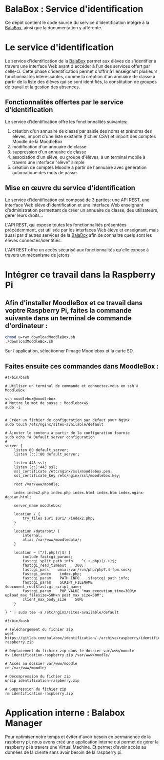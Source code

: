 # BalaBox : Service d'identification

Ce dépôt contient le code source du service d'identification intégré à
la [BalaBox], ainsi que la documentation y afférente.

# Le service d'identification

Le service d'identification de la [BalaBox] permet aux élèves de
s'identifier à travers une interface Web avant d'accéder à l'un des
services offert par celle-ci. Cette phase d'identification permet
d'offrir à l'enseignant plusieurs fonctionnalités intéressantes, comme
la création d'un annuaire de classe à partir de la liste des élèves
qui se sont identifiés, la constitution de groupes de travail et la
gestion des absences.

## Fonctionnalités offertes par le service d'identification

Le service d'identification offre les fonctionnalités suivantes:

1. création d'un annuaire de classe par saisie des noms et prénoms des élèves, import d'une liste existante (fichier CSV) et import des comptes Moodle de la MoodleBox
1. modification d'un annuaire de classe
1. suppression d'un annuaire de classe
1. association d'un élève, ou groupe d'élèves, à un terminal mobile à travers une interface "élève" simple
1. création de comptes Moodle à partir de l'annuaire avec génération automatique des mots de passe.

## Mise en œuvre du service d'identification

Le service d'identification est composé de 3 parties: une API REST,
une interface Web élève d'identification et une interface Web
enseignant d'administration permettant de créer un annuaire de classe,
des utilisateurs, gérer leurs droits...

L'API REST, qui expose toutes les fonctionnalités présentées
précédemment, est utilisée par les interfaces Web élève et enseignant,
mais aussi par d'autres services de la [BalaBox] afin de connaître
quels sont les élèves connectés/identifiés.

L'API REST offre un accès sécurisé aux fonctionnalités qu'elle expose
à travers un mécanisme de jetons.

[balabox]: https://balabox.gitlab.io/balabox/
[moodlebox]: https://moodlebox.net

# Intégrer ce travail dans la Raspberry Pi

## Afin d'installer MoodleBox et ce travail dans voptre Raspberry Pi, faites la commande suivante dans un terminal de commande d'ordinateur :
```bash
chmod u=rwx downloadMoodleBox.sh
./downloadMoodleBox.sh
```

Sur l'application, sélectionner l'image Moodlebox et la carte SD.


## Faites ensuite ces commandes dans MoodleBox : 
```
#!/bin/bash

# Utiliser un terminal de commande et connectez-vous en ssh à MoodleBox

ssh moodlebox@moodlebox
# Mettre le mot de passe : Moodlebox4$
sudo -i


# Créer un fichier de configuration par défaut pour Nginx
sudo touch /etc/nginx/sites-available/default

# Ajouter le contenu à partir de la configuration fournie
sudo echo "# Default server configuration
#
server {
    listen 80 default_server;
    listen [::]:80 default_server;

    listen 443 ssl;
    listen [::]:443 ssl;
    ssl_certificate /etc/nginx/ssl/moodlebox.pem;
    ssl_certificate_key /etc/nginx/ssl/moodlebox.key;

    root /var/www/moodle;

    index index2.php index.php index.html index.htm index.nginx-debian.html;

    server_name moodlebox;

    location / {
        try_files $uri $uri/ /index2.php;
    }

    location /dataroot/ {
        internal;
        alias /var/www/moodledata/;
    }

    location ~ [^/].php(/|$) {
        include fastcgi_params;
        fastcgi_split_path_info    ^(.+.php)(/.+)$;
        fastcgi_read_timeout    300;
        fastcgi_pass    unix:/var/run/php/php7.4-fpm.sock;
        fastcgi_index    index.php;
        fastcgi_param    PATH_INFO    $fastcgi_path_info;
        fastcgi_param    SCRIPT_FILENAME    $document_root$fastcgi_script_name;
        fastcgi_param    PHP_VALUE "max_execution_time=300\n upload_max_filesize=50M\n post_max_size=50M";
        client_max_body_size    50M;
    }

} " | sudo tee -a /etc/nginx/sites-available/default
```

```
#!/bin/bash

# Téléchargement du fichier zip
wget https://gitlab.com/balabox/identification/-/archive/raspberry/identification-raspberry.zip

# Déplacement du fichier zip dans le dossier var/www/moodle
mv identification-raspberry.zip /var/www/moodle/

# Accès au dossier var/www/moodle
cd /var/www/moodle/

# Décompression du fichier zip
unzip identification-raspberry.zip

# Suppression du fichier zip
rm identification-raspberry.zip
```

# Application interne : Balabox Manager

Pour optimiser notre temps et éviter d'avoir besoin en permanence de la raspberry pi, nous avons créé une application interne qui permet de gérer la raspberry pi à travers une Virtual Machine. Et permet d'avoir accès au données de la cliente sans avoir besoin de la raspberry pi.
